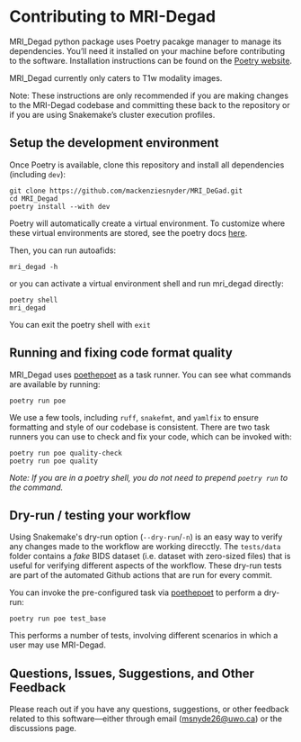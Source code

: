 # Contributing to MRI-Degad

MRI_Degad python package uses Poetry pacakge manager to manage its dependencies. You’ll need it installed on your machine before contributing to the software. Installation instructions can be found on the 
[Poetry website](https://python-poetry.org/docs/master/#installation).

MRI_Degad currently only caters to T1w modality images.

Note: These instructions are only recommended if you are making changes to the MRI-Degad codebase and committing these back to the repository or if you are using Snakemake’s cluster execution profiles.

## Setup the development environment

Once Poetry is available, clone this repository and install all dependencies (including `dev`):

```
git clone https://github.com/mackenziesnyder/MRI_DeGad.git
cd MRI_Degad 
poetry install --with dev 
```

Poetry will automatically create a virtual environment. To customize where 
these virtual environments are stored, see the poetry docs 
[here](https://python-poetry.org/docs/configuration/).

Then, you can run autoafids:

```
mri_degad -h
```

or you can activate a virtual environment shell and run mri_degad directly:

```
poetry shell
mri_degad
```

You can exit the poetry shell with `exit`

## Running and fixing code format quality

MRI_Degad uses [poethepoet](https://github.com/nat-n/poethepoet) as a task runner.
You can see what commands are available by running:

```
poetry run poe 
```

We use a few tools, including `ruff`, `snakefmt`, and `yamlfix` to ensure 
formatting and style of our codebase is consistent. There are two task runners 
you can use to check and fix your code, which can be invoked with:

```
poetry run poe quality-check
poetry run poe quality
```

_Note: If you are in a poetry shell, you do not need to prepend `poetry run` to
the command._

## Dry-run / testing your workflow

Using Snakemake\'s dry-run option (`--dry-run`/`-n`) is an easy way to verify
any changes made to the workflow are working direcctly. The `tests/data` folder 
contains a _fake_ BIDS dataset (i.e. dataset with zero-sized files) that is 
useful for verifying different aspects of the workflow. These dry-run tests are 
part of the automated Github actions that are run for every commit.

You can invoke the pre-configured task via 
[poethepoet](https://github.com/nat-n/poethepoet) to perform a dry-run:

```
poetry run poe test_base
```

This performs a number of tests, involving different scenarios in which a user
may use MRI-Degad.

## Questions, Issues, Suggestions, and Other Feedback
Please reach out if you have any questions, suggestions, or other feedback related to this software—either through email (msnyde26@uwo.ca) or the discussions page.